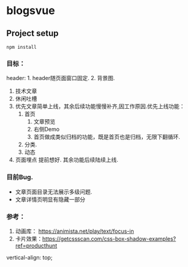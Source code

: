 # blogsvue

## Project setup
```
npm install
```

### 目标：

header:
    1. header随页面窗口固定.
    2. 背景图.


1. 技术文章
2. 休闲吐槽
3. 优先文章简单上线，其余后续功能慢慢补齐,因工作原因.优先上线功能：
    1. 首页
        1. 文章预览
        2. 右侧Demo
       3. 首页做成类似归档的功能，既是首页也是归档，无限下翻循环. 
    2. 分类.
    3. 动态
4. 页面埋点 提前想好.
其余功能后续陆续上线.

### 目前Bug.
- 文章页面目录无法展示多级问题. 
- 文章详情页明显有隐藏一部分

### 参考：
1. 动画库： https://animista.net/play/text/focus-in
2. 卡片效果：https://getcssscan.com/css-box-shadow-examples?ref=producthunt

vertical-align: top;
